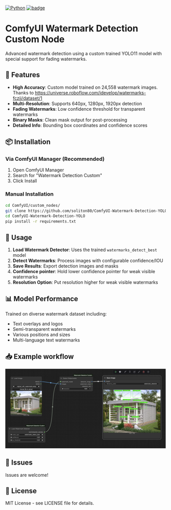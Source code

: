 [![Python](https://img.shields.io/badge/-Python-464646?style=flat&logo=Python&logoColor=56C0C0&color=008080)](https://www.python.org/) [![badge](https://img.shields.io/badge/-ComfyUI-008080)](https://www.comfy.org/)

# ComfyUI Watermark Detection Custom Node

Advanced watermark detection using a custom trained YOLO11 model with special support for fading watermarks.

## 🚀 Features

- **High Accuracy**: Custom model trained on 24,558 watermark images. Thanks to https://universe.roboflow.com/idevelop/watermarks-fczjj/dataset/1
- **Multi-Resolution**: Supports 640px, 1280px, 1920px detection
- **Fading Watermarks**: Low confidence threshold for transparent watermarks
- **Binary Masks**: Clean mask output for post-processing
- **Detailed Info**: Bounding box coordinates and confidence scores

## 📦 Installation

### Via ComfyUI Manager (Recommended)

1. Open ComfyUI Manager
2. Search for "Watermark Detection Custom"
3. Click Install

### Manual Installation

```bash
cd ComfyUI/custom_nodes/
git clone https://github.com/soliton80/ComfyUI-Watermark-Detection-YOLO.git
cd ComfyUI-Watermark-Detection-YOLO
pip install -r requirements.txt
```

## 🎯 Usage

1. **Load Watermark Detector**: Uses the trained `watermarks_detect_best` model
2. **Detect Watermarks**: Process images with configurable confidence/IOU
3. **Save Results**: Export detection images and masks
3. **Confidence pointer**: Hold lower confidence pointer for weak visible watermarks
4. **Resolution Option**: Put resolution higher for weak visible watermarks

## 📊 Model Performance

Trained on diverse watermark dataset including:

- Text overlays and logos
- Semi-transparent watermarks
- Various positions and sizes
- Multi-language text watermarks

## 📥 Example workflow

![](assets/20250722_105004_workflowscreen.png)

## 🤝 Issues

Issues are welcome!

## 📄 License

MIT License - see LICENSE file for details.
